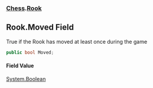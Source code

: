 ### [Chess](Chess.md 'Chess').[Rook](Chess.Rook.md 'Chess.Rook')

## Rook.Moved Field

True if the Rook has moved at least once during the game

```csharp
public bool Moved;
```

#### Field Value
[System.Boolean](https://docs.microsoft.com/en-us/dotnet/api/System.Boolean 'System.Boolean')